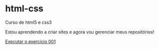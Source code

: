 # html-css
 Curso de html5 e css3

Estou aprendendo a criar sites e agora vou gerenciar meus repositórios!

<a href="https://decarvalholeonardo.github.io/html-css/exercícios/ex001/index.html"> Executar o exercício 001